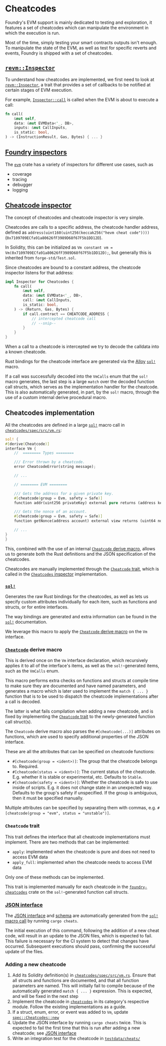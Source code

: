 # Cheatcodes

Foundry's EVM support is mainly dedicated to testing and exploration, it features a set of cheatcodes which can
manipulate the environment in which the execution is run.

Most of the time, simply testing your smart contracts outputs isn't enough. To manipulate the state of the EVM, as well
as test for specific reverts and events, Foundry is shipped with a set of cheatcodes.

## [`revm::Inspector`](https://docs.rs/revm/3.3.0/revm/trait.Inspector.html)

To understand how cheatcodes are implemented, we first need to look at [`revm::Inspector`](https://docs.rs/revm/3.3.0/revm/trait.Inspector.html),
a trait that provides a set of callbacks to be notified at certain stages of EVM execution.

For example, [`Inspector::call`](https://docs.rs/revm/3.3.0/revm/trait.Inspector.html#method.call)
is called when the EVM is about to execute a call:

```rust
fn call(
    &mut self,
    data: &mut EVMData<'_, DB>,
    inputs: &mut CallInputs,
    is_static: bool,
) -> (InstructionResult, Gas, Bytes) { ... }
```

## [Foundry inspectors](../../crates/evm/evm/src/inspectors/)

The [`evm`](../../crates/evm/evm/) crate has a variety of inspectors for different use cases, such as
- coverage
- tracing
- debugger
- logging

## [Cheatcode inspector](../../crates/cheatcodes/src/inspector.rs)

The concept of cheatcodes and cheatcode inspector is very simple.

Cheatcodes are calls to a specific address, the cheatcode handler address, defined as
`address(uint160(uint256(keccak256("hevm cheat code"))))` (`0x7109709ECfa91a80626fF3989D68f67F5b1DD12D`).

In Solidity, this can be initialized as `Vm constant vm = Vm(0x7109709ECfa91a80626fF3989D68f67F5b1DD12D);`,
but generally this is inherited from `forge-std/Test.sol`.

Since cheatcodes are bound to a constant address, the cheatcode inspector listens for that address:

```rust
impl Inspector for Cheatcodes {
    fn call(
        &mut self,
        data: &mut EVMData<'_, DB>,
        call: &mut CallInputs,
        is_static: bool,
    ) -> (Return, Gas, Bytes) {
        if call.contract == CHEATCODE_ADDRESS {
            // intercepted cheatcode call
            // --snip--
        }
    }
}
```

When a call to a cheatcode is intercepted we try to decode the calldata into a known cheatcode.

Rust bindings for the cheatcode interface are generated via the [Alloy](https://github.com/alloy-rs) [`sol!`](https://docs.rs/alloy-sol-macro/latest/alloy_sol_macro/macro.sol.html) macro.

If a call was successfully decoded into the `VmCalls` enum that the `sol!` macro generates, the
last step is a large `match` over the decoded function call structs, which serves as the
implementation handler for the cheatcode. This is also automatically generated, in part, by the
`sol!` macro, through the use of a custom internal derive procedural macro.

## Cheatcodes implementation

All the cheatcodes are defined in a large [`sol!`] macro call in [`cheatcodes/spec/src/vm.rs`]:

```rust
sol! {
#[derive(Cheatcode)]
interface Vm {
    //  ======== Types ========

    /// Error thrown by a cheatcode.
    error CheatcodeError(string message);

    // ...

    // ======== EVM ========

    /// Gets the address for a given private key.
    #[cheatcode(group = Evm, safety = Safe)]
    function addr(uint256 privateKey) external pure returns (address keyAddr);

    /// Gets the nonce of an account.
    #[cheatcode(group = Evm, safety = Safe)]
    function getNonce(address account) external view returns (uint64 nonce);

    // ...
}
}
```

This, combined with the use of an internal [`Cheatcode` derive macro](#cheatcode-derive-macro),
allows us to generate both the Rust definitions and the JSON specification of the cheatcodes.

Cheatcodes are manually implemented through the [`Cheatcode` trait](#cheatcode-trait), which is
called in the [`Cheatcodes` inspector](#cheatcode-inspector) implementation.

### [`sol!`]

Generates the raw Rust bindings for the cheatcodes, as well as lets us specify custom attributes
individually for each item, such as functions and structs, or for entire interfaces.

The way bindings are generated and extra information can be found in the [`sol!`] documentation.

We leverage this macro to apply the [`Cheatcode` derive macro](#cheatcode-derive-macro) on the `Vm` interface.

### [`Cheatcode`](../../crates/macros/impl/src/cheatcodes.rs) derive macro

This is derived once on the `Vm` interface declaration, which recursively applies it to all of the
interface's items, as well as the `sol!`-generated items, such as the `VmCalls` enum.

This macro performs extra checks on functions and structs at compile time to make sure they are
documented and have named parameters, and generates a macro which is later used to implement the
`match { ... }` function that is to be used to dispatch the cheatcode implementations after a call is
decoded.

The latter is what fails compilation when adding a new cheatcode, and is fixed by implementing the
[`Cheatcode` trait](#cheatcode-trait) to the newly-generated function call struct(s).

The `Cheatcode` derive macro also parses the `#[cheatcode(...)]` attributes on functions, which are
used to specify additional properties of the JSON interface.

These are all the attributes that can be specified on cheatcode functions:
- `#[cheatcode(group = <ident>)]`: The group that the cheatcode belongs to. Required.
- `#[cheatcode(status = <ident>)]`: The current status of the cheatcode. E.g. whether it is stable or experimental, etc. Defaults to `Stable`.
- `#[cheatcode(safety = <ident>)]`: Whether the cheatcode is safe to use inside of scripts. E.g. it does not change state in an unexpected way. Defaults to the group's safety if unspecified. If the group is ambiguous, then it must be specified manually.

Multiple attributes can be specified by separating them with commas, e.g. `#[cheatcode(group = "evm", status = "unstable")]`.

### `Cheatcode` trait

This trait defines the interface that all cheatcode implementations must implement.
There are two methods that can be implemented:
- `apply`: implemented when the cheatcode is pure and does not need to access EVM data
- `apply_full`: implemented when the cheatcode needs to access EVM data

Only one of these methods can be implemented.

This trait is implemented manually for each cheatcode in the [`foundry-cheatcodes`](../../crates/cheatcodes/)
crate on the `sol!`-generated function call structs.

### [JSON interface](../../crates/cheatcodes/assets/cheatcodes.json)

The [JSON interface](../../crates/cheatcodes/assets/cheatcodes.json) and [schema](../../crates/cheatcodes/assets/cheatcodes.schema.json)
are automatically generated from the [`sol!` macro call](#sol) by running `cargo cheats`.

The initial execution of this command, following the addition of a new cheat code, will result in an
update to the JSON files, which is expected to fail. This failure is necessary for the CI system to
detect that changes have occurred. Subsequent executions should pass, confirming the successful
update of the files.

### Adding a new cheatcode

1. Add its Solidity definition(s) in [`cheatcodes/spec/src/vm.rs`]. Ensure that all structs and functions are documented, and that all function parameters are named. This will initially fail to compile because of the automatically generated `match { ... }` expression. This is expected, and will be fixed in the next step
2. Implement the cheatcode in [`cheatcodes`] in its category's respective module. Follow the existing implementations as a guide.
3. If a struct, enum, error, or event was added to `Vm`, update [`spec::Cheatcodes::new`]
4. Update the JSON interface by running `cargo cheats` twice. This is expected to fail the first time that this is run after adding a new cheatcode; see [JSON interface](#json-interface)
5. Write an integration test for the cheatcode in [`testdata/cheats/`]

[`sol!`]: https://docs.rs/alloy-sol-macro/latest/alloy_sol_macro/macro.sol.html
[`cheatcodes/spec/src/vm.rs`]: ../../crates/cheatcodes/spec/src/vm.rs
[`cheatcodes`]: ../../crates/cheatcodes/
[`spec::Cheatcodes::new`]: ../../crates/cheatcodes/spec/src/lib.rs#L74
[`testdata/cheats/`]: ../../testdata/cheats/

